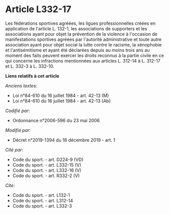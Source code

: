 # Article L332-17

Les fédérations sportives agréées, les ligues professionnelles créées en application de l'article L. 132-1, les associations
de supporters et les associations ayant pour objet la prévention de la violence à l'occasion de manifestations sportives
agréées par l'autorité administrative et toute autre association ayant pour objet social la lutte contre le racisme, la
xénophobie et l'antisémitisme et ayant été déclarées depuis au moins trois ans au moment des faits peuvent exercer les droits
reconnus à la partie civile en ce qui concerne les infractions mentionnées aux articles L. 312-14 à L. 312-17 et L. 332-3 à
L. 332-10.

**Liens relatifs à cet article**

_Anciens textes_:

  - Loi n°84-610 du 16 juillet 1984 - art. 42-13 (M)
  - Loi n°84-610 du 16 juillet 1984 - art. 42-13 (Ab)

_Codifié par_:

  - Ordonnance n°2006-596 du 23 mai 2006

_Modifié par_:

  - Décret n°2019-1394 du 18 décembre 2019 - art. 1

_Cité par_:

  - Code du sport. - art. D224-9 (VD)
  - Code du sport. - art. L332-15 (V)
  - Code du sport. - art. L332-16 (V)
  - Code du sport. - art. R332-2 (V)

_Cite_:

  - Code du sport. - art. L132-1
  - Code du sport. - art. L312-14
  - Code du sport. - art. L332-3
